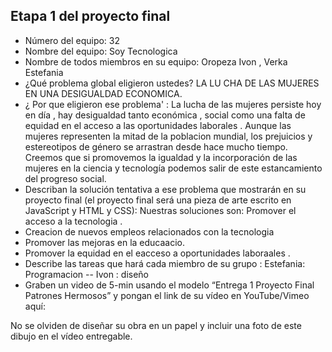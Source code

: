 ## Etapa 1 del proyecto final

- Número del equipo: 32
- Nombre del equipo:  Soy Tecnologica
- Nombre de todos miembros en su equipo: Oropeza Ivon , Verka  Estefania
- ¿Qué problema global eligieron ustedes?
LA LU CHA DE LAS MUJERES EN UNA DESIGUALDAD ECONOMICA.
- ¿ Por que eligieron ese problema' :  La lucha de las mujeres persiste hoy en día , hay desigualdad tanto económica , social  como una falta de equidad en el acceso a las oportunidades laborales .  Aunque las mujeres representen la mitad de la poblacion mundial, los prejuicios y estereotipos de género se arrastran desde hace mucho tiempo. 
Creemos que si promovemos la igualdad y  la incorporación de las mujeres en la ciencia y tecnología podemos salir de este estancamiento del progreso social. 
- Describan la solución tentativa a ese problema que mostrarán en su proyecto final (el proyecto final será una pieza de arte escrito en JavaScript y HTML y CSS): Nuestras soluciones son: Promover el acceso a la tecnologia .
- Creacion de nuevos empleos relacionados con  la tecnologia 
- Promover  las mejoras en la educaacio.
- Promover la equidad en el eacceso  a oportunidades laboraales .
- Describe las tareas que hará cada miembro de su grupo :  Estefania: Programacion -- Ivon  : diseño
- Graben un video de 5-min usando el modelo “Entrega 1 Proyecto Final Patrones Hermosos” y pongan el link de su vídeo en YouTube/Vimeo aquí:

No se olviden de diseñar su obra en un papel y incluir una foto de este dibujo en el vídeo entregable.
